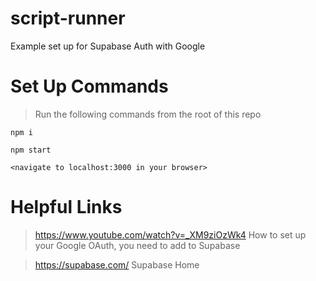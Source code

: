 # script-runner
Example set up for Supabase Auth with Google

# Set Up Commands
> Run the following commands from the root of this repo
```
npm i
```
```
npm start
```
```
<navigate to localhost:3000 in your browser>
```

# Helpful Links
> https://www.youtube.com/watch?v=_XM9ziOzWk4
> How to set up your Google OAuth, you need to add to Supabase

> https://supabase.com/
> Supabase Home
